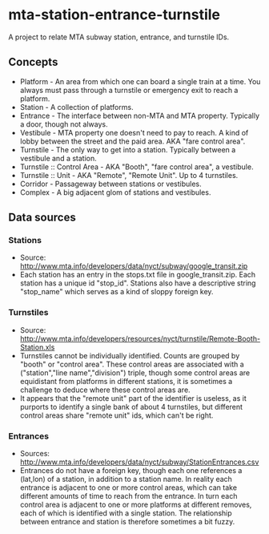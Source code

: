 mta-station-entrance-turnstile
==============================

A project to relate MTA subway station, entrance, and turnstile IDs.

Concepts
--------

* Platform - An area from which one can board a single train at a time. You always must pass through a turnstile or emergency exit to reach a platform.
* Station - A collection of platforms.
* Entrance - The interface between non-MTA and MTA property. Typically a door, though not always.
* Vestibule - MTA property one doesn't need to pay to reach. A kind of lobby between the street and the paid area.
  AKA "fare control area".
* Turnstile - The only way to get into a station. Typically between a vestibule and a station.
* Turnstile :: Control Area - AKA "Booth", "fare control area", a vestibule.
* Turnstile :: Unit - AKA "Remote", "Remote Unit". Up to 4 turnstiles.
* Corridor - Passageway between stations or vestibules.
* Complex - A big adjacent glom of stations and vestibules.

Data sources
------------

### Stations

* Source: http://www.mta.info/developers/data/nyct/subway/google_transit.zip
* Each station has an entry in the stops.txt file in google_transit.zip. Each station has a unique id "stop_id".
  Stations also have a descriptive string "stop_name" which serves as a kind of sloppy foreign key.

### Turnstiles

* Source: http://www.mta.info/developers/resources/nyct/turnstile/Remote-Booth-Station.xls
* Turnstiles cannot be individually identified. Counts are grouped by "booth" or "control area". These control
  areas are associated with a ("station","line name","division") triple, though some control areas are equidistant
  from platforms in different stations, it is sometimes a challenge to deduce where these control areas are.
* It appears that the "remote unit" part of the identifier is useless, as it purports to identify a single bank of
  about 4 turnstiles, but different control areas share "remote unit" ids, which can't be right.

### Entrances

* Sources: http://www.mta.info/developers/data/nyct/subway/StationEntrances.csv
* Entrances do not have a foreign key, though each one references a (lat,lon) of a station, in addition to a station name.
  In reality each entrance is adjacent to one or more control areas, which can take different amounts of time to reach
  from the entrance. In turn each control area is adjacent to one or more platforms at different removes, each of which 
  is identified with a single station. The relationship between entrance and station is therefore sometimes a bit fuzzy.
